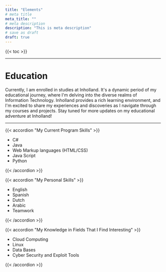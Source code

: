 ```yaml
---
title: "Elements"
# meta title
meta_title: ""
# meta description
description: "This is meta description"
# save as draft
draft: true
---
```



{{< toc >}}

<hr>

# Education

Currently, I am enrolled in studies at Inholland. It's a dynamic period of my educational journey, where I'm delving into the diverse realms of Information Technology. Inholland provides a rich learning environment, and I'm excited to share my experiences and discoveries as I navigate through my courses and projects. Stay tuned for more updates on my educational adventure at Inholland! 

<hr>


{{< accordion "My Current Program Skills" >}}

- C#
- Java
- Web Markup languages (HTML/CSS)
- Java Script
- Python


{{< /accordion >}}

{{< accordion "My Personal Skills" >}}

- English
- Spanish
- Dutch
- Arabic
- Teamwork


{{< /accordion >}}

{{< accordion "My Knowledge in Fields That I Find Interesting" >}}

- Cloud Computing
- Linux
- Data Bases
- Cyber Security and Exploit Tools 

{{< /accordion >}}

